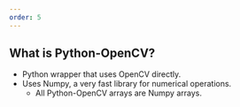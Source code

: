 ```yaml
---
order: 5
---
```


## What is Python-OpenCV?

* Python wrapper that uses OpenCV directly.
* Uses Numpy, a very fast library for numerical operations.
  * All Python-OpenCV arrays are Numpy arrays.
